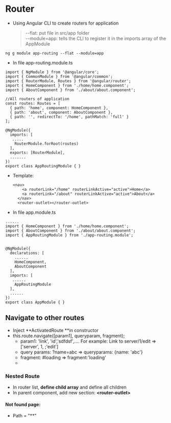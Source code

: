# Router

* Using Angular CLI to create routers for application
  > --flat: put file in src/app folder  
  > --module=app: tells the CLI to register it in the imports array of the AppModule

```
ng g module app-routing --flat --module=app
```

* In file app-routing.module.ts

```
import { NgModule } from '@angular/core';
import { CommonModule } from '@angular/common';
import { RouterModule, Routes } from '@angular/router';
import { HomeComponent } from './home/home.component';
import { AboutComponent } from './about/about.component';

//All routers of application
const routes: Routes = [
  { path: 'home', component: HomeComponent },
  { path: 'about', component: AboutComponent },
  { path: '', redirectTo: '/home', pathMatch: 'full' }
];

@NgModule({
  imports: [
   .....
    RouterModule.forRoot(routes)
  ],
  exports: [RouterModule],
  .......
})
export class AppRoutingModule { }
```

* Template:
  ```
  <nav>
      <a routerLink="/home" routerLinkActive="active">Home</a>
      <a routerLink="/about" routerLinkActive="active">About</a>
    </nav>
    <router-outlet></router-outlet>
  ```
* In file app.module.ts

```
......
import { HomeComponent } from './home/home.component';
import { AboutComponent } from './about/about.component';
import { AppRoutingModule } from './app-routing.module';


@NgModule({
  declarations: [
    ......
    HomeComponent,
    AboutComponent
  ],
  imports: [
   ......
    AppRoutingModule
  ],
  ......
})
export class AppModule { }
```

## Navigate to other routes

* Inject **ActivatedRoute **in constructor
* this.route.navigate\(\[param1\], queryparam, fragment\);
  * param1: 'link', 'id','sdfdsf',.... For example: Link to server/1/edit =&gt; \['server', 1, ;'edit'\]
  * query params: ?name=abc =&gt; queryparams: {name: 'abc'}
  * fragment: \#loading =&gt; fragment:'loading'
  * 

### Nested Route

* In router list, **define child array** and define all children
* In parent component, add new section: **&lt;router-outlet&gt;**

#### Not found page:

* Path = "\*\*"



